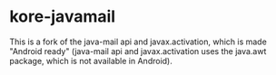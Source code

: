 # kore-javamail
This is a fork of the java-mail api and javax.activation, which is made "Android ready" (java-mail api and javax.activation uses the java.awt package, which is not available in Android).
